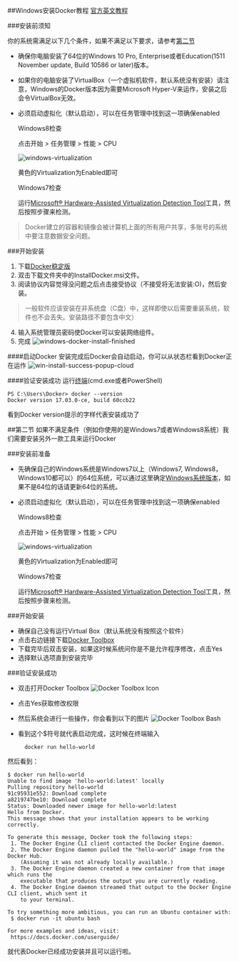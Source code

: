 ##Windows安装Docker教程
[官方英文教程](https://docs.docker.com/docker-for-windows/install/#download-docker-for-windows)

###安装前须知

你的系统需满足以下几个条件，如果不满足以下要求，请参考[第二节](#第二节)

- 确保你电脑安装了64位的Windows 10 Pro, Enterprise或者Education(1511 November update, Build 10586 or later)版本。

- 如果你的电脑安装了VirtualBox（一个虚拟机软件，默认系统没有安装）请注意，Windows的Docker版本因为需要Microsoft Hyper-V来运作，安装之后会令VirtualBox无效。

- 必须启动虚拟化（默认启动），可以在任务管理中找到这一项确保enabled

    Windows8检查

    点击开始 > 任务管理 > 性能 > CPU 

    ![windows-virtualization](https://raw.githubusercontent.com/EngineGirl/basic-tutorial/master/imgs/install_docker/Windows/win-virtualization-enabled.png)
    
    黄色的Virtualization为Enabled即可

    Windows7检查

    运行[Microsoft® Hardware-Assisted Virtualization Detection Tool](http://www.microsoft.com/en-us/download/details.aspx?id=592)工具，然后按照步骤来检测。

>Docker建立的容器和镜像会被计算机上面的所有用户共享，多账号的系统中要注意数据安全问题。

###开始安装

1. 下载[Docker稳定版](https://download.docker.com/win/stable/InstallDocker.msi)
2. 双击下载文件夹中的InstallDocker.msi文件。
3. 阅读协议内容觉得没问题之后点击接受协议（不接受将无法安装:O)，然后安装。

>一般软件应该安装在非系统盘（C盘）中，这样即使以后需要重装系统，软件也不会丢失。安装路径不要包含中文）

4. 输入系统管理员密码使Docker可以安装网络组件。
5. 完成
![windows-docker-install-finished](https://raw.githubusercontent.com/EngineGirl/basic-tutorial/master/imgs/install_docker/Windows/installer-finishes.png)

####启动Docker
安装完成后Docker会自动启动，你可以从状态栏看到Docker正在运作
![win-install-success-popup-cloud](https://raw.githubusercontent.com/EngineGirl/basic-tutorial/master/imgs/install_docker/Windows/win-install-success-popup-cloud.png)

####验证安装成功
运行[终端](#../基础知识/终端.md)(cmd.exe或者PowerShell)

    PS C:\Users\Docker> docker --version
    Docker version 17.03.0-ce, build 60ccb22

看到Docker version提示的字样代表安装成功了

##第二节
如果不满足条件（例如你使用的是Windows7或者Windows8系统）我们需要安装另外一款工具来运行Docker

###安装前准备
- 先确保自己的Windows系统是Windows7以上（Windows7, Windows8，Windows10都可以）的64位系统，可以通过这里确定[Windows系统版本](https://support.microsoft.com/zh-cn/help/827218/how-to-determine-whether-a-computer-is-running-a-32-bit-version-or-64-bit-version-of-the-windows-operating-system)，如果不是64位的话请更新64位的系统。

- 必须启动虚拟化（默认启动），可以在任务管理中找到这一项确保enabled

    Windows8检查

    点击开始 > 任务管理 > 性能 > CPU 

    ![windows-virtualization](https://raw.githubusercontent.com/EngineGirl/basic-tutorial/master/imgs/install_docker/Windows/win-virtualization-enabled.png)
    
    黄色的Virtualization为Enabled即可

    Windows7检查

    运行[Microsoft® Hardware-Assisted Virtualization Detection Tool](http://www.microsoft.com/en-us/download/details.aspx?id=592)工具，然后按照步骤来检测。


###开始安装

- 确保自己没有运行Virtual Box（默认系统没有按照这个软件）
- 点击右边链接下载[Docker Toolbox](https://download.docker.com/win/stable/DockerToolbox.exe)
- 下载完毕后双击安装，如果这时候系统问你是不是允许程序修改，点击Yes
- 选择默认选项直到安装完毕

###验证安装成功

- 双击打开Docker Toolbox
![Docker Toolbox Icon]()
- 点击Yes获取修改权限
- 然后系统会进行一些操作，你会看到以下的图片
![Docker Toolbox Bash]()
- 看到这个$符号就代表启动完成，这时候在终端输入

        docker run hello-world

然后看到：

    $ docker run hello-world
    Unable to find image 'hello-world:latest' locally
    Pulling repository hello-world
    91c95931e552: Download complete
    a8219747be10: Download complete
    Status: Downloaded newer image for hello-world:latest
    Hello from Docker.
    This message shows that your installation appears to be working correctly.

    To generate this message, Docker took the following steps:
     1. The Docker Engine CLI client contacted the Docker Engine daemon.
     2. The Docker Engine daemon pulled the "hello-world" image from the Docker Hub.
        (Assuming it was not already locally available.)
     3. The Docker Engine daemon created a new container from that image which runs the
        executable that produces the output you are currently reading.
     4. The Docker Engine daemon streamed that output to the Docker Engine CLI client, which sent it
        to your terminal.

    To try something more ambitious, you can run an Ubuntu container with:
     $ docker run -it ubuntu bash

    For more examples and ideas, visit:
     https://docs.docker.com/userguide/
就代表Docker已经成功安装并且可以运行啦。
